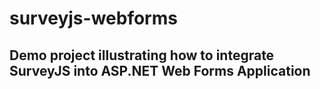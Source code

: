 # surveyjs-webforms

## Demo project illustrating how to integrate SurveyJS into ASP.NET Web Forms Application
